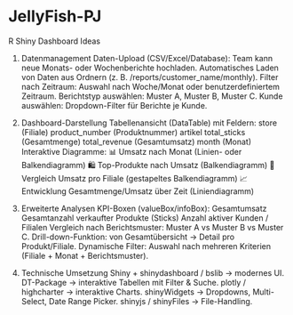 # JellyFish-PJ
R Shiny Dashboard Ideas

1. Datenmanagement
Daten-Upload (CSV/Excel/Database): Team kann neue Monats- oder Wochenberichte hochladen.
Automatisches Laden von Daten aus Ordnern (z. B. /reports/customer_name/monthly).
Filter nach Zeitraum: Auswahl nach Woche/Monat oder benutzerdefiniertem Zeitraum.
Berichtstyp auswählen: Muster A, Muster B, Muster C.
Kunde auswählen: Dropdown-Filter für Berichte je Kunde.

2. Dashboard-Darstellung
Tabellenansicht (DataTable) mit Feldern:
store (Filiale)
product_number (Produktnummer)
artikel
total_sticks (Gesamtmenge)
total_revenue (Gesamtumsatz)
month (Monat)
Interaktive Diagramme:
📊 Umsatz nach Monat (Linien- oder Balkendiagramm)
🛍️ Top-Produkte nach Umsatz (Balkendiagramm)
🏬 Vergleich Umsatz pro Filiale (gestapeltes Balkendiagramm)
📈 Entwicklung Gesamtmenge/Umsatz über Zeit (Liniendiagramm)

3. Erweiterte Analysen
KPI-Boxen (valueBox/infoBox):
Gesamtumsatz
Gesamtanzahl verkaufter Produkte (Sticks)
Anzahl aktiver Kunden / Filialen
Vergleich nach Berichtsmuster: Muster A vs Muster B vs Muster C.
Drill-down-Funktion: von Gesamtübersicht → Detail pro Produkt/Filiale.
Dynamische Filter: Auswahl nach mehreren Kriterien (Filiale + Monat + Berichtsmuster).


6. Technische Umsetzung
Shiny + shinydashboard / bslib → modernes UI.
DT-Package → interaktive Tabellen mit Filter & Suche.
plotly / highcharter → interaktive Charts.
shinyWidgets → Dropdowns, Multi-Select, Date Range Picker.
shinyjs / shinyFiles → File-Handling.

